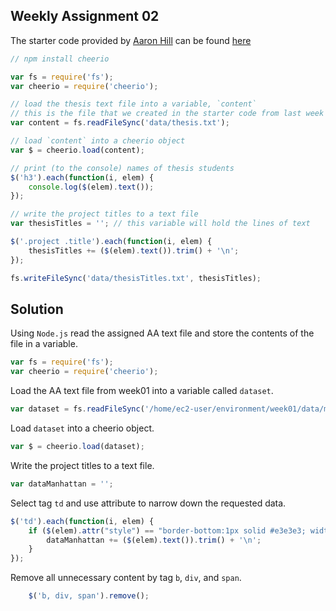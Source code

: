 ## Weekly Assignment 02

The starter code provided by [Aaron Hill](https://github.com/aaronxhill) can be found [here](https://github.com/visualizedata/data-structures/blob/master/weekly_assignment_02.md)

```javascript
// npm install cheerio

var fs = require('fs');
var cheerio = require('cheerio');

// load the thesis text file into a variable, `content`
// this is the file that we created in the starter code from last week
var content = fs.readFileSync('data/thesis.txt');

// load `content` into a cheerio object
var $ = cheerio.load(content);

// print (to the console) names of thesis students
$('h3').each(function(i, elem) {
    console.log($(elem).text());
});

// write the project titles to a text file
var thesisTitles = ''; // this variable will hold the lines of text

$('.project .title').each(function(i, elem) {
    thesisTitles += ($(elem).text()).trim() + '\n';
});

fs.writeFileSync('data/thesisTitles.txt', thesisTitles);
```

## Solution

Using `Node.js` read the assigned AA text file and store the contents of the file in a variable.

```javascript
var fs = require('fs');
var cheerio = require('cheerio');
```

Load the AA text file from week01 into a variable called `dataset`.

```javascript
var dataset = fs.readFileSync('/home/ec2-user/environment/week01/data/m03.txt');
```

Load `dataset` into a cheerio object.

```javascript
var $ = cheerio.load(dataset);
```

Write the project titles to a text file.

```javascript
var dataManhattan = '';
```

Select tag `td` and use attribute to narrow down the requested data.

```javascript
$('td').each(function(i, elem) {
    if ($(elem).attr("style") == "border-bottom:1px solid #e3e3e3; width:260px") {
        dataManhattan += ($(elem).text()).trim() + '\n';
    }
});
```
    
Remove all unnecessary content by tag `b`, `div`, and `span`.

```javascript
    $('b, div, span').remove();
```
